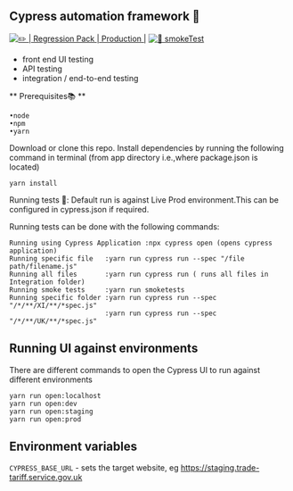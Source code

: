 Cypress automation framework 🔧
----------------------------------------

[![ ✏️ | Regression Pack | Production |](https://github.com/trade-tariff/trade-tariff-testing/actions/workflows/regression.yml/badge.svg?branch=main&event=schedule)](https://github.com/trade-tariff/trade-tariff-testing/actions/workflows/regression.yml)
[![ 🚀 smokeTest](https://github.com/trade-tariff/trade-tariff-testing/actions/workflows/smoketestsAll.yml/badge.svg?branch=main&event=workflow_dispatch)](https://github.com/trade-tariff/trade-tariff-testing/actions/workflows/smoketestsAll.yml)

* front end UI testing 
* API testing 
* integration / end-to-end testing 
	
** Prerequisites📚 **
```
•node 
•npm
•yarn
```

Download or clone this repo.
Install dependencies by running the following command in terminal (from app directory i.e.,where package.json is located) 

```
yarn install 
```

Running tests 🧳:
Default run is against Live Prod environment.This can be configured in cypress.json if required.

Running tests can be done with the following commands:

```
Running using Cypress Application :npx cypress open (opens cypress application) 
Running specific file   :yarn run cypress run --spec "/file path/filename.js"
Running all files       :yarn run cypress run ( runs all files in Integration folder)
Running smoke tests     :yarn run smoketests
Running specific folder :yarn run cypress run --spec "/*/**/XI/**/*spec.js"
                        :yarn run cypress run --spec "/*/**/UK/**/*spec.js"
```

## Running UI against environments

There are different commands to open the Cypress UI to run against different environments

```
yarn run open:localhost
yarn run open:dev
yarn run open:staging
yarn run open:prod
```

## Environment variables

`CYPRESS_BASE_URL` - sets the target website, eg https://staging.trade-tariff.service.gov.uk

